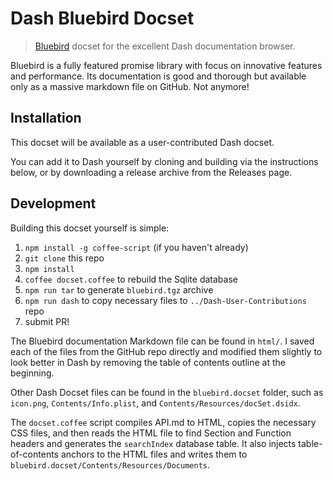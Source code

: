 # Dash Bluebird Docset

> [Bluebird](https://github.com/petkaantonov/bluebird) docset for the excellent Dash documentation browser.

Bluebird is a fully featured promise library with focus on innovative features and performance. Its documentation is good and thorough but available only as a massive markdown file on GitHub. Not anymore!

## Installation
This docset will be available as a user-contributed Dash docset.

You can add it to Dash yourself by cloning and building via the instructions below, or by downloading a release archive from the Releases page.

## Development
Building this docset yourself is simple:

1. `npm install -g coffee-script` (if you haven't already)
2. `git clone` this repo
3. `npm install`
4. `coffee docset.coffee` to rebuild the Sqlite database
5. `npm run tar` to generate `bluebird.tgz` archive
6. `npm run dash` to copy necessary files to `../Dash-User-Contributions` repo
7. submit PR!

The Bluebird documentation Markdown file can be found in `html/`. I saved each of the files from the GitHub repo directly and modified them slightly to look better in Dash by removing the table of contents outline at the beginning.

Other Dash Docset files can be found in the `bluebird.docset` folder, such as `icon.png`, `Contents/Info.plist`, and `Contents/Resources/docSet.dsidx`.

The `docset.coffee` script compiles API.md to HTML, copies the necessary CSS files, and then reads the HTML file to find Section and Function headers and generates the `searchIndex` database table. It also injects table-of-contents anchors to the HTML files and writes them to `bluebird.docset/Contents/Resources/Documents`.
